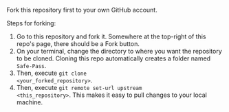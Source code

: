 Fork this repository first to your own GitHub account.

Steps for forking:
1. Go to this repository and fork it. Somewhere at the top-right of this repo's page, there should be a Fork button.
2. On your terminal, change the directory to where you want the repository to be cloned. Cloning this repo automatically creates a folder named <code>Safe-Pass</code>.
3. Then, execute <code>git clone <your_forked_repository></code>.
4. Then, execute <code>git remote set-url upstream <this_repository></code>. This makes it easy to pull changes to your local machine.
